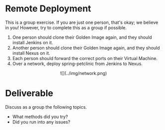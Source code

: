 # Remote Deployment

This is a group exercise. If you are just one person, that's okay; we believe in you! However, try to complete this as a group if possible.

 1. One person should clone their Golden Image again, and they should install Jenkins on it.
 2. Another person should clone their Golden Image again, and they should install Nexus on it.
 3. Each person should forward the correct ports on their Virtual Machine.
 4. Over a network, deploy spring-petclinic from Jenkins to Nexus.

<center>
  ![](../img/network.png)  
</center>

# Deliverable

Discuss as a group the following topics.
 - What methods did you try?
 - Did you run into any issues?
